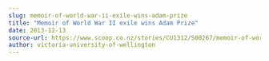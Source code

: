 ```yaml
---
slug: memoir-of-world-war-ii-exile-wins-adam-prize
title: "Memoir of World War II exile wins Adam Prize"
date: 2013-12-13
source-url: https://www.scoop.co.nz/stories/CU1312/S00267/memoir-of-world-war-ii-exile-wins-adam-prize.htm
author: victoria-university-of-wellington
---
```

